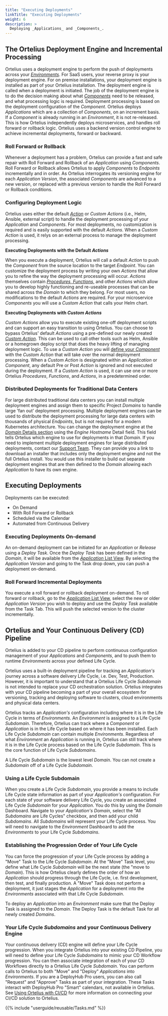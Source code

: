 ```yaml
---
title: "Executing Deployments"
linkTitle: "Executing Deployments"
weight: 6
description: >
  Deploying _Applications_ and _Components_.
---
```


## The Ortelius Deployment Engine and Incremental Processing

Ortelius uses a deployment engine to perform the push of deployments across your [_Environments_](/userguide/first-steps/2-define-environments/).  For SaaS users, your reverse proxy is your deployment engine.  For on premise installations, your deployment engine is installed as part of your Ortelius installation. The deployment engine is called when a deployment is initiated. The job of the deployment engine is to do the decision making about what [_Components_](/userguide/publishing-components/intro-to-components/) need to be released, and what processing logic is required.  Deployment processing is based on the deployment configuration of the _Component_. Ortelius deploys _Applications_ which are a collection of _Components_, on an increment basis. If a _Component_ is already running in an _Environment_, it is not re-released. This is how Ortelius independently deploys microservices, and handles roll forward or rollback logic.  Ortelius uses a backend version control engine to achieve incremental deployments, forward or backward.  

### Roll Forward or Rollback

Whenever a deployment has a problem, Ortelius can provide a fast and safe repair with Roll Forward and Rollback of an _Application_ using _Components_. Roll Forward or Rollback allows Ortelius to apply _Components_ to _Endpoints_ incrementally and in order. As Ortelius interrogates its versioning engine for each _Application Version_, the associated _Components_ are advanced to a new version, or replaced with a previous version to handle the Roll Forward or Rollback conditions.

### Configuring Deployment Logic

Ortelius uses either the default [_Action_](/userguide/customizations/2-define-your-actions/) or _Custom Actions_ (i.e., Helm, Ansible, external script) to handle the deployment processing of your _Application_ and _Components_.  For most deployments, no customization is required and is easily supported with the default _Actions_. When a _Custom Action_ is used, it relys on an external process to manage the deployment processing.

**Executing Deployments with the Default _Actions_**

 When you execute a deployment, Ortelius will call a default _Action_ to push the _Component_ from the source location to the target _Endpoint_. You can customize the deployment process by writing your own _Actions_ that allow you to refine the way the deployment processing will occur. _Actions_ themselves contain [_Procedures_, _Functions,_](/userguide/customizations/2-define-your-functions-and-procedures/) and other _Actions_ which allow you to develop highly functioning and re-useable processes that can be shared across the _Domain_ to which they belong. For most users, no modifications to the default _Actions_ are required. For your microservice _Components_ you will use a _Custom Action_ that calls your Helm chart.

**Executing Deployments with _Custom Actions_**

_Custom Actions_ allow you to execute existing one-off deployment scripts and can support an easy transition to using Ortelius. You can choose to bypass Ortelius' default _Actions_ using a pre-defined our newly created [_Custom Action_](/userguide/customizations/2-define-your-actions/). This can be used to call other tools such as Helm, Ansible or a homegrown deploy script that does the heavy lifting of managing deployment logic. To use a _Custom Action_ you will [define your _Component_](/userguide/publishing-components/2-define-components/#viewing-and-editing-_components_-with-the-dashboard) with the _Custom Action_ that will take over the normal deployment processing. When a _Custom Action_ is designated within an _Application_ or _Component_, any default Pre or Post _Action_ is ignored and not executed during the deployment. If a _Custom Action_ is used, it can use one or more Ortelius _Procedures_, _Functions_, and _Actions_, in a predetermined order.

### Distributed Deployments for Traditional Data Centers

For large distributed traditional data centers you can install multiple deployment engines and assign them to specific Project _Domains_ to handle large 'fan out' deployment processing. Multiple deployment engines can be used to distribute the deployment processing for large data centers with thousands of physical _Endpoints_, but is not required for a modern Kubernetes architecture. You can change the deployment engine at the [_Domain_ Details section](/userguide/first-steps/2-defining-domains/#_domain_-details) using the _Engine Hostname_ Detail field. This field tells Ortelius which engine to use for deployments in that _Domain_. If you need to implement multiple deployment engines for large distributed deployments, contact our [Support Team](/userguide/installation-and-support/0-contactsupport/). They can provide you a link to download an installer that includes only the deployment engine and not the full Ortelius install. You would use this installer to build out separate deployment engines that are then defined to the _Domain_ allowing each _Application_ to have its own engine.

## Executing Deployments

Deployments can be executed:

- On Demand
- With Roll Forward or Rollback
- Scheduled via the Calendar
- Automated from Continuous Delivery

### Executing Deployments On-demand

An on-demand deployment can be initiated for an _Application_ or _Release_ using a _Deploy Task_. Once the _Deploy Task_ has been defined in the _Domain_, it will be available from the [_Application_ List View](/userguide/packaging-applications/2-defining-applications/#the-_application_-list-view-for-adding-or-deleting).  By selecting the _Application Version_ and going to the Task drop down, you can push a deployment on-demand.

### Roll Forward Incremental Deployments

You execute a roll forward or rollback deployment on-demand. To roll forward or rollback, go to the  [_Application_ List View](/userguide/packaging-applications/2-defining-applications/#the-_application_-list-view-for-adding-or-deleting), select the new or older _Application Version_ you wish to deploy and use the _Deploy Task_ available from the Task Tab. This will push the selected version to the cluster incrementally.

## Ortelius and Your Continuous Delivery (CD) Pipeline

Ortelius is added to your CD pipeline to perform continuous configuration management of your _Applications_ and _Components_, and to push them to runtime _Environments_ across your defined Life Cycle.

Ortelius uses a built-in deployment pipeline for tracking an _Application's_ journey across a software delivery Life Cycle, i.e. Dev, Test, Production. However, it is important to understand that a Ortelius Life Cycle _Subdomain_ is not intended to replace your CD orchestration solution. Ortelius integrates with your CD pipeline becoming a part of your overall ecosystem for versioning, tracking and deploying software to clusters, cloud environments and physical data centers.

Ortelius tracks an _Application's_ configuration including where it is in the Life Cycle in terms of _Environments_.  An _Environment_ is assigned to a Life Cycle _Subdomain_. Therefore, Ortelius can track where a _Component_ or _Application_ is in the Life Cycle based on where it has been installed. Each Life Cycle _Subdomain_ can contain multiple _Environments_. Regardless of what _Environment_ an _Application_ is running in, Ortelius can still track where it is in the Life Cycle process based on the Life Cycle _Subdomain_. This is the core function of Life Cycle _Subdomains_.

A Life Cycle _Subdomain_ is the lowest level _Domain_.  You can not create a _Subdomain_ off of a Life Cycle _Subdomain_.  

### Using a Life Cycle Subdomain

When you create a Life Cycle _Subdomain_, you provide a means to include Life Cycle state information as part of your _Application's_ configuration. For each state of your software delivery Life Cycle, you create an associated Life Cycle _Subdomain_ for your _Application_. You do this by using the _Domain_ Dashboard. Navigate to your _Application's_ _Domain_, select the  "All _Subdomains_ are Life Cycles" checkbox, and then add your child _Subdomains_.  All _Subdomains_ will represent your Life Cycle process. You will need to navigate to the _Environment_ Dashboard to add the _Environments_ to your Life Cycle _Subdomains_.

### Establishing the Progression Order of Your Life Cycle

You can force the progression of your Life Cycle process by adding a "Move" Task to the Life Cycle _Subdomain_.  At the "Move" Task level, you define what Life Cycle _Subdomain_ will be the next state (the "move to _Domain_). This is how Ortelius clearly defines the order of how an _Application_ should progress through the Life Cycle, i.e. first development, then test, and finally production. A "Move" Task does not perform a deployment, it just stages the _Application_ for a deployment into the _Environments_ associated with that Life Cycle _Subdomain_.

To deploy an _Application_ into an _Environment_ make sure that the Deploy Task is assigned to the _Domain_.  The Deploy Task is the default Task for all newly created _Domains_.  

### Your Life Cycle _Subdomains_ and your Continuous Delivery Engine

Your continuous delivery (CD) engine will define your Life Cycle progression.  When you integrate Ortelius into your existing CD Pipeline, you will need to define your Life Cycle _Subdomains_ to mimic your CD Workflow progression. You can then associate integration of each of your CD Workflows directly to a Ortelius Life Cycle _Subdomain_. You can perform calls to Ortelius to both "Move" and "Deploy" _Applications_ into _Environments_.  If you are a DeployHub Pro users, you can also call "Request" and "Approve" Tasks as part of your integration. These Tasks interact with DeployHub Pro "Smart" calendars, not available in Ortelius. See [Using Ortelius with CI/CD](/userguide/integrations/CI-CD_Integrations.md) for more information on connecting your CI/CD solution to Ortelius.

{{% include "userguide/reusable/Tasks.md" %}}
